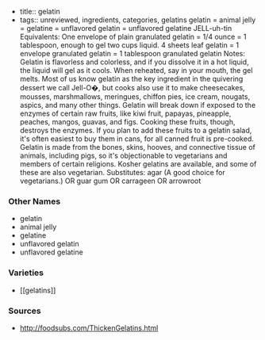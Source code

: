 - title:: gelatin
- tags:: unreviewed, ingredients, categories, gelatins
gelatin = animal jelly = gelatine = unflavored gelatin = unflavored gelatine JELL-uh-tin Equivalents: One envelope of plain granulated gelatin = 1/4 ounce = 1 tablespoon, enough to gel two cups liquid. 4 sheets leaf gelatin = 1 envelope granulated gelatin = 1 tablespoon granulated gelatin Notes: Gelatin is flavorless and colorless, and if you dissolve it in a hot liquid, the liquid will gel as it cools. When reheated, say in your mouth, the gel melts. Most of us know gelatin as the key ingredient in the quivering dessert we call Jell-O�, but cooks also use it to make cheesecakes, mousses, marshmallows, meringues, chiffon pies, ice cream, nougats, aspics, and many other things. Gelatin will break down if exposed to the enzymes of certain raw fruits, like kiwi fruit, papayas, pineapple, peaches, mangos, guavas, and figs. Cooking these fruits, though, destroys the enzymes. If you plan to add these fruits to a gelatin salad, it's often easiest to buy them in cans, for all canned fruit is pre-cooked. Gelatin is made from the bones, skins, hooves, and connective tissue of animals, including pigs, so it's objectionable to vegetarians and members of certain religions. Kosher gelatins are available, and some of these are also vegetarian. Substitutes: agar (A good choice for vegetarians.) OR guar gum OR carrageen OR arrowroot

### Other Names

* gelatin
* animal jelly
* gelatine
* unflavored gelatin
* unflavored gelatine

### Varieties

* [[gelatins]]

### Sources
* http://foodsubs.com/ThickenGelatins.html
